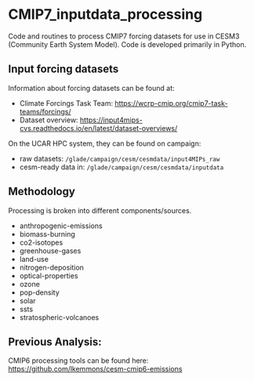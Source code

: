 # CMIP7_inputdata_processing

Code and routines to process CMIP7 forcing datasets for use in CESM3 (Community Earth System Model). Code is developed primarily in Python.

## Input forcing datasets
Information about forcing datasets can be found at: 
- Climate Forcings Task Team: https://wcrp-cmip.org/cmip7-task-teams/forcings/ 
- Dataset overview: https://input4mips-cvs.readthedocs.io/en/latest/dataset-overviews/ 

On the UCAR HPC system, they can be found on campaign:
- raw datasets: `/glade/campaign/cesm/cesmdata/input4MIPs_raw`
- cesm-ready data in: `/glade/campaign/cesm/cesmdata/inputdata`

## Methodology
Processing is broken into different components/sources.

- anthropogenic-emissions
- biomass-burning
- co2-isotopes
- greenhouse-gases
- land-use
- nitrogen-deposition
- optical-properties
- ozone
- pop-density
- solar
- ssts
- stratospheric-volcanoes

## Previous Analysis:
CMIP6 processing tools can be found here: https://github.com/lkemmons/cesm-cmip6-emissions
